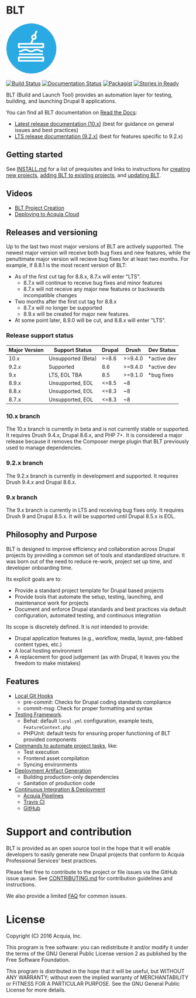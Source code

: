 # BLT

![BLT logo of stylized sandwich](https://github.com/acquia/blt/raw/10.x/blt-logo.png)

[![Build Status](https://travis-ci.org/acquia/blt.svg?branch=10.x)](https://travis-ci.org/acquia/blt) [![Documentation Status](https://readthedocs.org/projects/blt/badge/?version=10.x)](http://blt.readthedocs.io/en/10.x/?badge=10.x) [![Packagist](https://img.shields.io/packagist/v/acquia/blt.svg)](https://packagist.org/packages/acquia/blt) [![Stories in Ready](https://badge.waffle.io/acquia/blt.png?label=ready&title=Ready)](http://waffle.io/acquia/blt)

BLT (Build and Launch Tool) provides an automation layer for testing, building, and launching Drupal 8 applications.

You can find all BLT documentation on [Read the Docs](http://blt.readthedocs.io):

* [Latest release documentation (10.x)](http://blt.readthedocs.io/en/latest/) (best for guidance on general issues and best practices)
* [LTS release documentation (9.2.x)](http://blt.readthedocs.io/en/stable/) (best for features specific to 9.2.x)

## Getting started

See [INSTALL.md](INSTALL.md) for a list of prequisites and links to instructions for [creating new projects](creating-new-project.md), [adding BLT to existing projects](adding-to-project.md), and [updating BLT](updating-blt.md).

## Videos

* [BLT Project Creation](https://www.youtube.com/watch?v=KBwS0fsmXRs)
* [Deploying to Acquia Cloud](https://www.youtube.com/watch?v=jjnPMvZ2x-c)

## Releases and versioning

Up to the last two most major versions of BLT are actively supported. The newest major version will receive both bug fixes and new features, while the penultimate major version will recieve bug fixes for at least two months. For example, if 8.8.1 is the most recent version of BLT:

* As of the first cut tag for 8.8.x, 8.7.x will enter "LTS".
    * 8.7.x will continue to receive bug fixes and minor features
    * 8.7.x will not receive any major new features or backwards incompatible changes
* Two months after the first cut tag for 8.8.x
    * 8.7.x will no longer be supported
    * 8.9.x will be created for major new features.
* At some point later, 8.9.0 will be cut, and 8.8.x will enter "LTS".

### Release support status

| Major Version | Support Status              | Drupal | Drush          | Dev Status   |
|---------------|-----------------------------|--------|----------------|--------------|
| 10.x          | Unsupported (Beta)          | >=8.6  | >=9.4.0        | \*active dev |
| 9.2.x         | Supported                   | 8.6    | >=9.4.0        | \*active dev |
| 9.x           | LTS, EOL TBA                | 8.5    | >=9.1.0        | \*bug fixes  |
| 8.9.x         | Unsupported, EOL            | <=8.5  | ~8             |              |
| 8.8.x         | Unsupported, EOL            | <=8.3  | ~8             |              |
| 8.7.x         | Unsupported, EOL            | <=8.3  | ~8             |              |

### 10.x branch

The 10.x branch is currently in beta and is not currently stable or supported. It requires Drush 9.4.x, Drupal 8.6.x, and PHP 7+. It is considered a major release because it removes the Composer merge plugin that BLT previously used to manage dependencies.

### 9.2.x branch

The 9.2.x branch is currently in development and supported. It requires Drush 9.4.x and Drupal 8.6.x.

### 9.x branch

The 9.x branch is currently in LTS and receiving bug fixes only. It requires Drush 9 and Drupal 8.5.x. It will be supported until Drupal 8.5.x is EOL.

## Philosophy and Purpose

BLT is designed to improve efficiency and collaboration across Drupal projects by providing a common set of tools and standardized structure. It was born out of the need to reduce re-work, project set up time, and developer onboarding time.

Its explicit goals are to:

* Provide a standard project template for Drupal based projects
* Provide tools that automate the setup, testing, launching, and maintenance work for projects
* Document and enforce Drupal standards and best practices via default configuration, automated testing, and continuous integration

Its scope is discretely defined. It is *not* intended to provide:

* Drupal application features (e.g., workflow, media, layout, pre-fabbed content types, etc.)
* A local hosting environment
* A replacement for good judgement (as with Drupal, it leaves you the freedom to make mistakes)

## Features

* [Local Git Hooks](https://github.com/acquia/blt/tree/9.x/scripts/git-hooks)
    * pre-commit: Checks for Drupal coding standards compliance
    * commit-msg: Check for proper formatting and syntax
* [Testing Framework](https://github.com/acquia/blt/tree/9.x/template/tests).
    * Behat: default `local.yml` configuration, example tests, `FeatureContext.php`
    * PHPUnit: default tests for ensuring proper functioning of BLT provided components
* [Commands to automate project tasks](project-tasks.md), like:
    * Test execution
    * Frontend asset compilation
    * Syncing environments
* [Deployment Artifact Generation](deploy.md)
    * Building production-only dependencies
    * Sanitation of production code
* [Continuous Integration & Deployment](ci.md)
    * [Acquia Pipelines](https://dev.acquia.com/request-invite-acquia-pipelines)
    * [Travis CI](https://travis-ci.com)
    * [GitHub](https://github.com)

# Support and contribution

BLT is provided as an open source tool in the hope that it will enable developers to easily generate new Drupal projects that conform to Acquia Professional Services' best practices.

Please feel free to contribute to the project or file issues via the GitHub issue queue. See [CONTRIBUTING.md](CONTRIBUTING.md) for contribution guidelines and instructions.

We also provide a limited [FAQ](FAQ.md) for common issues.

# License

Copyright (C) 2016 Acquia, Inc.

This program is free software: you can redistribute it and/or modify it under the terms of the GNU General Public License version 2 as published by the Free Software Foundation.

This program is distributed in the hope that it will be useful, but WITHOUT ANY WARRANTY; without even the implied warranty of MERCHANTABILITY or FITNESS FOR A PARTICULAR PURPOSE.  See the GNU General Public License for more details.
